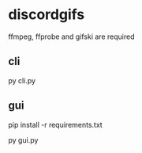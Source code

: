# discordgifs

ffmpeg, ffprobe and gifski are required

## cli
py cli.py

## gui
pip install -r requirements.txt

py gui.py